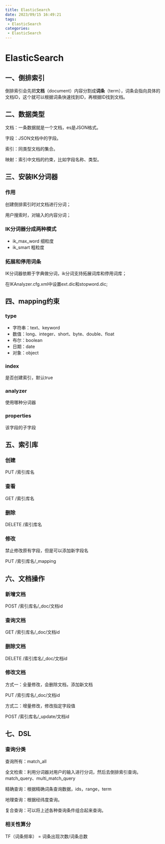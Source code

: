 ```yaml
---
title: ElasticSearch
date: 2023/09/15 16:49:21
tags: 
 - ElasticSearch
categories: 
 - ElasticSearch
---
```

# ElasticSearch

## 一、倒排索引

倒排索引会先把**文档**（document）内容分割成**词条**（term），词条会指向具体的文档ID，这个就可以根据词条快速找到ID，再根据ID找到文档。

## 二、数据类型

文档：一条数据就是一个文档，es是JSON格式。

字段：JSON文档中的字段。

索引：同类型文档的集合。

映射：索引中文档的约束，比如字段名称、类型。

## 三、安装IK分词器

### 作用

创建倒排索引时对文档进行分词；

用户搜索时，对输入的内容分词；

### IK分词器分成两种模式

- ik_max_word 细粒度
- ik_smart 粗粒度

### 拓展和停用词条

IK分词器依赖于字典做分词，ik分词支持拓展词库和停用词库；

在IKAnalyzer.cfg.xml中设置ext.dic和stopword.dic;

## 四、mapping约束

### type

- 字符串：text、keyword
- 数值：long、integer、short、byte、double、float
- 布尔：boolean
- 日期：date
- 对象：object

### index

是否创建索引，默认true

### analyzer

使用哪种分词器

### properties

该字段的子字段



## 五、索引库

### 创建

PUT /索引库名

### 查看

GET /索引库名

### 删除

DELETE /索引库名

### 修改

禁止修改原有字段，但是可以添加新字段名

PUT /索引库名/_mapping

## 六、文档操作

### 新增文档

POST /索引库名/_doc/文档id

### 查询文档

GET /索引库名/_doc/文档id

### 删除文档

DELETE /索引库名/_doc/文档id

### 修改文档

方式一：全量修改，会删除文档，添加新文档

PUT /索引库名/_doc/文档id

方式二：增量修改，修改指定字段值

POST /索引库名/_update/文档id

## 七、DSL

### 查询分类

查询所有：match_all

全文检索：利用分词器对用户的输入进行分词，然后去倒排索引查询。match_query、multi_match_query

精确查询：根据精确词条查询数据，ids，range，term

地理查询：根据经纬度查询。

复合查询：可以将上述各种查询条件组合起来查询。

### 相关性算分

TF（词条频率） = 词条出现次数/词条总数
